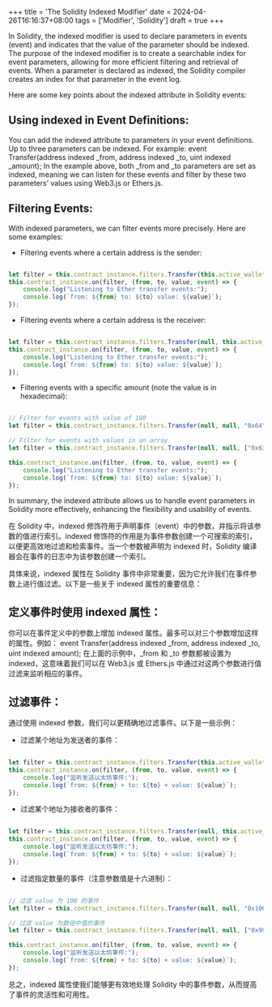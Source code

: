 +++
title = 'The Solidity Indexed Modifier'
date = 2024-04-26T16:16:37+08:00
tags = ['Modifier', 'Solidity']
draft = true
+++

In Solidity, the indexed modifier is used to declare parameters in events (event) and indicates that the value of the parameter should be indexed. The purpose of the indexed modifier is to create a searchable index for event parameters, allowing for more efficient filtering and retrieval of events. When a parameter is declared as indexed, the Solidity compiler creates an index for that parameter in the event log.

Here are some key points about the indexed attribute in Solidity events:

## Using indexed in Event Definitions:

You can add the indexed attribute to parameters in your event definitions. Up to three parameters can be indexed. For example:
event Transfer(address indexed \_from, address indexed \_to, uint indexed \_amount);
In the example above, both \_from and \_to parameters are set as indexed, meaning we can listen for these events and filter by these two parameters’ values using Web3.js or Ethers.js.

## Filtering Events:

With indexed parameters, we can filter events more precisely. Here are some examples:

- Filtering events where a certain address is the sender:

```JavaScript

let filter = this.contract_instance.filters.Transfer(this.active_wallet.address, null, null);
this.contract_instance.on(filter, (from, to, value, event) => {
    console.log("Listening to Ether transfer events:");
    console.log(`from: ${from} to: ${to} value: ${value}`);
});
```

- Filtering events where a certain address is the receiver:

```JavaScript

let filter = this.contract_instance.filters.Transfer(null, this.active_wallet.address, null);
this.contract_instance.on(filter, (from, to, value, event) => {
    console.log("Listening to Ether transfer events:");
    console.log(`from: ${from} to: ${to} value: ${value}`);
});
```

- Filtering events with a specific amount (note the value is in hexadecimal):

```JavaScript

// Filter for events with value of 100
let filter = this.contract_instance.filters.Transfer(null, null, "0x64");

// Filter for events with values in an array
let filter = this.contract_instance.filters.Transfer(null, null, ["0x63", "0x64", "0x65"]);

this.contract_instance.on(filter, (from, to, value, event) => {
    console.log("Listening to Ether transfer events:");
    console.log(`from: ${from} to: ${to} value: ${value}`);
});
```

In summary, the indexed attribute allows us to handle event parameters in Solidity more effectively, enhancing the flexibility and usability of events.

在 Solidity 中，indexed 修饰符用于声明事件（event）中的参数，并指示将该参数的值进行索引。indexed 修饰符的作用是为事件参数创建一个可搜索的索引，以便更高效地过滤和检索事件。当一个参数被声明为 indexed 时，Solidity 编译器会在事件的日志中为该参数创建一个索引。

具体来说，indexed 属性在 Solidity 事件中非常重要，因为它允许我们在事件参数上进行值过滤。以下是一些关于 indexed 属性的重要信息：

## 定义事件时使用 indexed 属性：

你可以在事件定义中的参数上增加 indexed 属性。最多可以对三个参数增加这样的属性。例如：
event Transfer(address indexed \_from, address indexed \_to, uint indexed amount);
在上面的示例中，\_from 和 \_to 参数都被设置为 indexed，这意味着我们可以在 Web3.js 或 Ethers.js 中通过对这两个参数进行值过滤来监听相应的事件。

## 过滤事件：

通过使用 indexed 参数，我们可以更精确地过滤事件。以下是一些示例：

- 过滤某个地址为发送者的事件：

```JavaScript

let filter = this.contract_instance.filters.Transfer(this.active_wallet.address, null, null);
this.contract_instance.on(filter, (from, to, value, event) => {
    console.log("监听发送以太坊事件:");
    console.log(`from: ${from} + to: ${to} + value: ${value}`);
});
```

- 过滤某个地址为接收者的事件：

```JavaScript

let filter = this.contract_instance.filters.Transfer(null, this.active_wallet.address, null);
this.contract_instance.on(filter, (from, to, value, event) => {
    console.log("监听发送以太坊事件:");
    console.log(`from: ${from} + to: ${to} + value: ${value}`);
});
```

- 过滤指定数量的事件（注意参数值是十六进制）：

```JavaScript

// 过滤 value 为 100 的事件
let filter = this.contract_instance.filters.Transfer(null, null, "0x100");

// 过滤 value 为数组中值的事件
let filter = this.contract_instance.filters.Transfer(null, null, ["0x99", "0x100", "0x101"]);

this.contract_instance.on(filter, (from, to, value, event) => {
    console.log("监听发送以太坊事件:");
    console.log(`from: ${from} + to: ${to} + value: ${value}`);
});
```

总之，indexed 属性使我们能够更有效地处理 Solidity 中的事件参数，从而提高了事件的灵活性和可用性。
